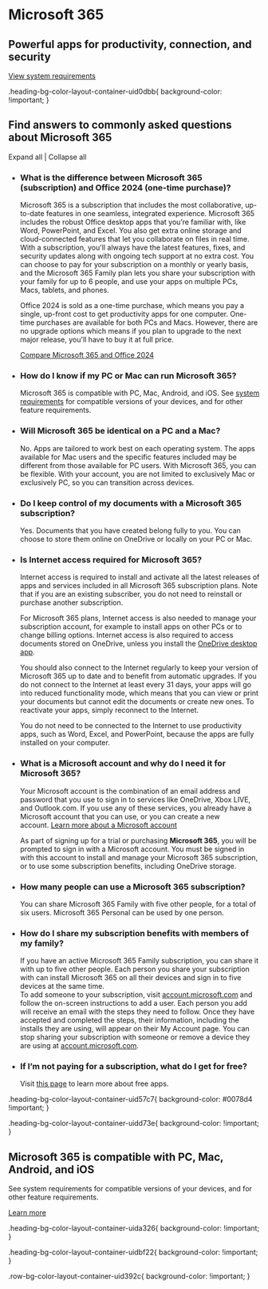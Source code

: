 # Microsoft 365

## Powerful apps for productivity, connection, and security

[View system requirements](https://go.microsoft.com/fwlink/?linkid=2284806&clcid=0x409&culture=en-us&country=us)

.heading-bg-color-layout-container-uid0dbb{ background-color: !important; }

## Find answers to commonly asked questions about Microsoft 365

Expand all | Collapse all

- ### What is the difference between Microsoft 365 (subscription) and Office 2024 (one-time purchase)?
    
    Microsoft 365 is a subscription that includes the most collaborative, up-to-date features in one seamless, integrated experience. Microsoft 365 includes the robust Office desktop apps that you’re familiar with, like Word, PowerPoint, and Excel. You also get extra online storage and cloud-connected features that let you collaborate on files in real time. With a subscription, you'll always have the latest features, fixes, and security updates along with ongoing tech support at no extra cost. You can choose to pay for your subscription on a monthly or yearly basis, and the Microsoft 365 Family plan lets you share your subscription with your family for up to 6 people, and use your apps on multiple PCs, Macs, tablets, and phones.
    
    Office 2024 is sold as a one-time purchase, which means you pay a single, up-front cost to get productivity apps for one computer. One-time purchases are available for both PCs and Macs. However, there are no upgrade options which means if you plan to upgrade to the next major release, you'll have to buy it at full price.
    
    [Compare Microsoft 365 and Office 2024](https://go.microsoft.com/fwlink/?linkid=2299526)
    
- ### How do I know if my PC or Mac can run Microsoft 365?
    
    Microsoft 365 is compatible with PC, Mac, Android, and iOS. See [system requirements](https://go.microsoft.com/fwlink/?linkid=2284806) for compatible versions of your devices, and for other feature requirements.
    
- ### Will Microsoft 365 be identical on a PC and a Mac?
    
    No. Apps are tailored to work best on each operating system. The apps available for Mac users and the specific features included may be different from those available for PC users. With Microsoft 365, you can be flexible. With your account, you are not limited to exclusively Mac or exclusively PC, so you can transition across devices.
    
- ### Do I keep control of my documents with a Microsoft 365 subscription?
    
    Yes. Documents that you have created belong fully to you. You can choose to store them online on OneDrive or locally on your PC or Mac.
    
- ### Is Internet access required for Microsoft 365?
    
    Internet access is required to install and activate all the latest releases of apps and services included in all Microsoft 365 subscription plans. Note that if you are an existing subscriber, you do not need to reinstall or purchase another subscription.
    
    For Microsoft 365 plans, Internet access is also needed to manage your subscription account, for example to install apps on other PCs or to change billing options. Internet access is also required to access documents stored on OneDrive, unless you install the [OneDrive desktop app](https://go.microsoft.com/fwlink/p/?LinkID=403721).  
    
    You should also connect to the Internet regularly to keep your version of Microsoft 365 up to date and to benefit from automatic upgrades. If you do not connect to the Internet at least every 31 days, your apps will go into reduced functionality mode, which means that you can view or print your documents but cannot edit the documents or create new ones. To reactivate your apps, simply reconnect to the Internet.  
    
    You do not need to be connected to the Internet to use productivity apps, such as Word, Excel, and PowerPoint, because the apps are fully installed on your computer.  
    
- ### What is a Microsoft account and why do I need it for Microsoft 365?
    
    Your Microsoft account is the combination of an email address and password that you use to sign in to services like OneDrive, Xbox LIVE, and Outlook.com. If you use any of these services, you already have a Microsoft account that you can use, or you can create a new account. [Learn more about a Microsoft account](https://go.microsoft.com/fwlink/p/?LinkID=403717)
    
    As part of signing up for a trial or purchasing **Microsoft 365**, you will be prompted to sign in with a Microsoft account. You must be signed in with this account to install and manage your Microsoft 365 subscription, or to use some subscription benefits, including OneDrive storage.  
    
- ### How many people can use a Microsoft 365 subscription?
    
    You can share Microsoft 365 Family with five other people, for a total of six users. Microsoft 365 Personal can be used by one person.
    
- ### How do I share my subscription benefits with members of my family?
    
    If you have an active Microsoft 365 Family subscription, you can share it with up to five other people. Each person you share your subscription with can install Microsoft 365 on all their devices and sign in to five devices at the same time.  
    To add someone to your subscription, visit [account.microsoft.com](https://go.microsoft.com/fwlink/p/?linkid=867985) and follow the on-screen instructions to add a user. Each person you add will receive an email with the steps they need to follow. Once they have accepted and completed the steps, their information, including the installs they are using, will appear on their My Account page. You can stop sharing your subscription with someone or remove a device they are using at [account.microsoft.com](https://go.microsoft.com/fwlink/p/?linkid=867985).
    
- ### If I’m not paying for a subscription, what do I get for free?
    
    Visit [this page](https://www.microsoft.com/en-us/microsoft-365/free-productivity-apps) to learn more about free apps.
    

.heading-bg-color-layout-container-uid57c7{ background-color: #0078d4 !important; }

.heading-bg-color-layout-container-uidd73e{ background-color: !important; }

## Microsoft 365 is compatible with PC, Mac, Android, and iOS

See system requirements for compatible versions of your devices, and for other feature requirements.

[Learn more](https://go.microsoft.com/fwlink/?linkid=2284806&clcid=0x409&culture=en-us&country=us)

.heading-bg-color-layout-container-uida326{ background-color: !important; }

.heading-bg-color-layout-container-uidbf22{ background-color: !important; }

.row-bg-color-layout-container-uid392c{ background-color: !important; }